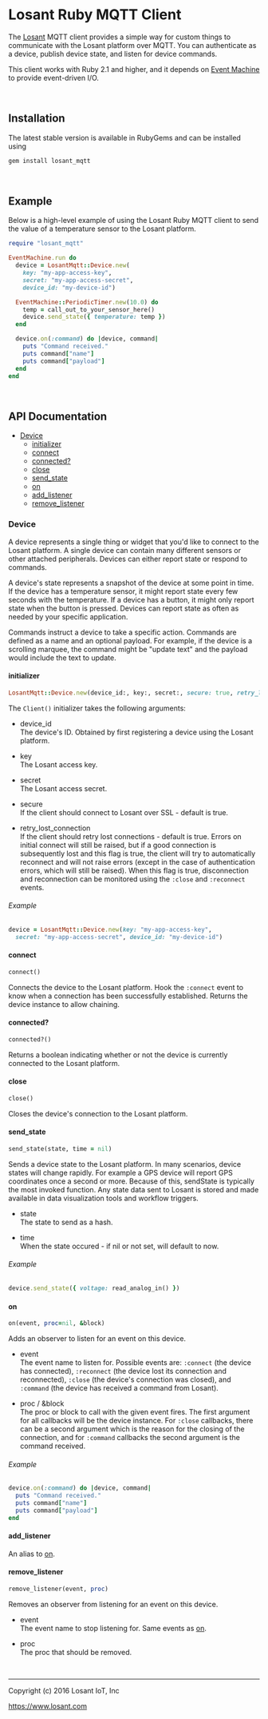 # Losant Ruby MQTT Client

The [Losant](https://www.losant.com>) MQTT client provides a simple way for
custom things to communicate with the Losant platform over MQTT.  You can
authenticate as a device, publish device state, and listen for device commands.

This client works with Ruby 2.1 and higher, and it depends on [Event Machine](https://github.com/eventmachine/eventmachine) to provide
event-driven I/O.

<br/>

## Installation

The latest stable version is available in RubyGems and can be installed using

```bash
gem install losant_mqtt
```

<br/>

## Example

Below is a high-level example of using the Losant Ruby MQTT client to send
the value of a temperature sensor to the Losant platform.

```ruby
require "losant_mqtt"

EventMachine.run do
  device = LosantMqtt::Device.new(
    key: "my-app-access-key",
    secret: "my-app-access-secret",
    device_id: "my-device-id")

  EventMachine::PeriodicTimer.new(10.0) do
    temp = call_out_to_your_sensor_here()
    device.send_state({ temperature: temp })
  end

  device.on(:command) do |device, command|
    puts "Command received."
    puts command["name"]
    puts command["payload"]
  end
end
```

<br/>

## API Documentation

*   [Device](#device)
    *   [initializer](#initializer)
    *   [connect](#connect)
    *   [connected?](#connected)
    *   [close](#close)
    *   [send_state](#send_state)
    *   [on](#on)
    *   [add_listener](#add_listener)
    *   [remove_listener](#remove_listener)

### Device

A device represents a single thing or widget that you'd like to connect to
the Losant platform. A single device can contain many different sensors or
other attached peripherals. Devices can either report state or
respond to commands.

A device's state represents a snapshot of the device at some point in time.
If the device has a temperature sensor, it might report state every few seconds
with the temperature. If a device has a button, it might only report state when
the button is pressed. Devices can report state as often as needed by your
specific application.

Commands instruct a device to take a specific action. Commands are defined as a
name and an optional payload. For example, if the device is a scrolling marquee,
the command might be "update text" and the payload would include the text
to update.

#### initializer

```ruby
LosantMqtt::Device.new(device_id:, key:, secret:, secure: true, retry_lost_connection: true)
```

The ``Client()`` initializer takes the following arguments:

*   device_id  
The device's ID. Obtained by first registering a device using
the Losant platform.

*   key  
The Losant access key.

*   secret  
The Losant access secret.

*   secure  
If the client should connect to Losant over SSL - default is true.

*   retry_lost_connection  
If the client should retry lost connections - default is true.  Errors on
initial connect will still be raised, but if a good connection is
subsequently lost and this flag is true, the client will try to automatically
reconnect and will not raise errors (except in the case of authentication
errors, which will still be raised). When this flag is true, disconnection
and reconnection can be monitored using the `:close` and `:reconnect` events.

###### Example

```ruby
device = LosantMqtt::Device.new(key: "my-app-access-key",
  secret: "my-app-access-secret", device_id: "my-device-id")
```

#### connect

```ruby
connect()
```

Connects the device to the Losant platform. Hook the `:connect` event to know when
a connection has been successfully established.  Returns the device instance
to allow chaining.

#### connected?

```ruby
connected?()
```

Returns a boolean indicating whether or not the device is currently connected
to the Losant platform.

#### close

```ruby
close()
```

Closes the device's connection to the Losant platform.

#### send_state

```ruby
send_state(state, time = nil)
```

Sends a device state to the Losant platform. In many scenarios, device
states will change rapidly. For example a GPS device will report GPS
coordinates once a second or more. Because of this, sendState is typically
the most invoked function. Any state data sent to Losant is stored and made
available in data visualization tools and workflow triggers.

*   state  
The state to send as a hash.

*   time  
When the state occured - if nil or not set, will default to now.

###### Example

```ruby
device.send_state({ voltage: read_analog_in() })
```

#### on

```ruby
on(event, proc=nil, &block)
```

Adds an observer to listen for an event on this device.

*   event  
The event name to listen for.  Possible events are: `:connect` (the device
has connected), `:reconnect` (the device lost its connection and reconnected),
`:close` (the device's connection was closed), and
`:command` (the device has received a command from Losant).

*   proc / &block  
The proc or block to call with the given event fires.  The first
argument for all callbacks will be the device instance.  For `:close` callbacks,
there can be a second argument which is the reason for the closing of the
connection, and for `:command` callbacks the second argument is the command
received.

###### Example

```ruby
device.on(:command) do |device, command|
  puts "Command received."
  puts command["name"]
  puts command["payload"]
end
```

#### add_listener

An alias to [on](#on).

#### remove_listener

```ruby
remove_listener(event, proc)
```

Removes an observer from listening for an event on this device.

*   event  
The event name to stop listening for.  Same events as [on](#on).

*   proc  
The proc that should be removed.

<br/>

*****

Copyright (c) 2016 Losant IoT, Inc

<https://www.losant.com>

